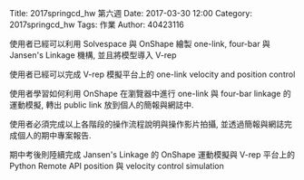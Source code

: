 Title: 2017springcd_hw 第六週
Date: 2017-03-30 12:00
Category: 2017springcd_hw
Tags: 作業
Author: 40423116

<!-- PELICAN_END_SUMMARY -->

使用者已經可以利用 Solvespace 與 OnShape 繪製 one-link, four-bar 與 Jansen's Linkage 機構, 並且將模型導入 V-rep

使用者已經可以完成 V-rep 模擬平台上的 one-link velocity and position control

使用者學習如何利用 OnShape 在瀏覽器中進行 one-link 與 four-bar linkage 的運動模擬, 轉出 public link 放到個人的簡報與網誌中.

使用者必須完成以上各階段的操作流程說明與操作影片拍攝, 並透過簡報與網誌完成個人的期中專案報告.

期中考後則陸續完成 Jansen's Linkage 的 OnShape 運動模擬與 V-rep 平台上的 Python Remote API position 與 velocity control simulation